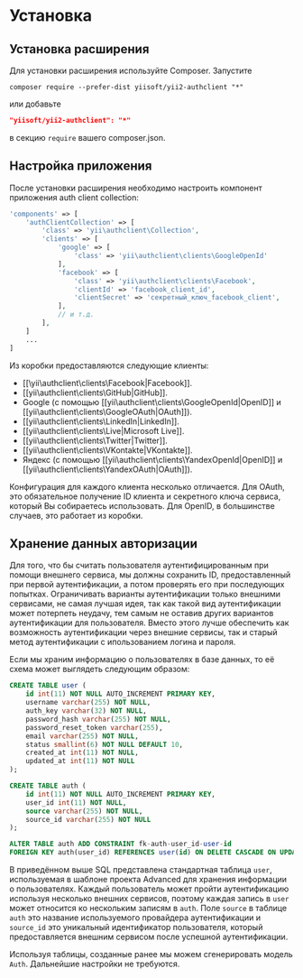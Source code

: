 Установка
============

## Установка расширения

Для установки расширения используйте Composer. Запустите
                                            
```
composer require --prefer-dist yiisoft/yii2-authclient "*"
```

или добавьте

```json
"yiisoft/yii2-authclient": "*"
```
в секцию `require` вашего composer.json.

## Настройка приложения

После установки расширения необходимо настроить компонент приложения auth client collection: 

```php
'components' => [
    'authClientCollection' => [
        'class' => 'yii\authclient\Collection',
        'clients' => [
            'google' => [
                'class' => 'yii\authclient\clients\GoogleOpenId'
            ],
            'facebook' => [
                'class' => 'yii\authclient\clients\Facebook',
                'clientId' => 'facebook_client_id',
                'clientSecret' => 'секретный_ключ_facebook_client',
            ],
            // и т.д.
        ],
    ]
    ...
]
```

Из коробки предоставляются следующие клиенты:

- [[\yii\authclient\clients\Facebook|Facebook]].
- [[yii\authclient\clients\GitHub|GitHub]].
- Google (с помощью [[yii\authclient\clients\GoogleOpenId|OpenID]] и [[yii\authclient\clients\GoogleOAuth|OAuth]]).
- [[yii\authclient\clients\LinkedIn|LinkedIn]].
- [[yii\authclient\clients\Live|Microsoft Live]].
- [[yii\authclient\clients\Twitter|Twitter]].
- [[yii\authclient\clients\VKontakte|VKontakte]].
- Яндекс (с помощью [[yii\authclient\clients\YandexOpenId|OpenID]] и [[yii\authclient\clients\YandexOAuth|OAuth]]).


Конфигурация для каждого клиента несколько отличается. Для OAuth, это обязательное получение ID клиента и секретного
ключа сервиса, который Вы собираетесь использовать. Для OpenID, в большинстве случаев, это работает из коробки.

## Хранение данных авторизации

Для того, что бы считать пользователя аутентифицированным при помощи внешнего сервиса, мы должны сохранить ID,
предоставленный при первой аутентификации, а потом проверять его при последующих попытках. Ограничивать варианты 
аутентификации только внешними сервисами, не самая лучшая идея, так как такой вид аутентификации может
потерпеть неудачу, тем самым не оставив других вариантов аутентификации для пользователя. Вместо этого лучше
обеспечить как возможность аутентификации через внешние сервисы, так и старый метод аутентификации с ипользованием 
логина и пароля.

Если мы храним информацию о пользователях в базе данных, то её схема может выглядеть следующим образом:

```sql
CREATE TABLE user (
    id int(11) NOT NULL AUTO_INCREMENT PRIMARY KEY,
    username varchar(255) NOT NULL,
    auth_key varchar(32) NOT NULL,
    password_hash varchar(255) NOT NULL,
    password_reset_token varchar(255),
    email varchar(255) NOT NULL,
    status smallint(6) NOT NULL DEFAULT 10,
    created_at int(11) NOT NULL,
    updated_at int(11) NOT NULL
);

CREATE TABLE auth (
    id int(11) NOT NULL AUTO_INCREMENT PRIMARY KEY,
    user_id int(11) NOT NULL,
    source varchar(255) NOT NULL,
    source_id varchar(255) NOT NULL
);

ALTER TABLE auth ADD CONSTRAINT fk-auth-user_id-user-id
FOREIGN KEY auth(user_id) REFERENCES user(id) ON DELETE CASCADE ON UPDATE CASCADE;
```

В приведённом выше SQL представлена стандартная таблица `user`, используемая в шаблоне проекта Advanced для хранения
информации о пользователях. Каждый пользователь может пройти аутентификацию используя несколько внешних сервисов,
поэтому каждая запись в `user` может относится ко нескольким записям в `auth`. Поле `source` в таблице `auth`
это название используемого провайдера аутентификации и `source_id` это уникальный идентификатор пользователя,
который предоставляется внешним сервисом после успешной аутентификации.

Используя таблицы, созданные ранее мы можем сгенерировать модель `Auth`. Дальнейшие настройки не требуются.

